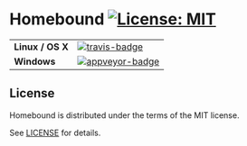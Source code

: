 # Homebound [![License: MIT](https://img.shields.io/badge/License-MIT-blue.svg)](https://opensource.org/licenses/MIT)

<table style=" table, th, td { border: 1px solid black; }">
    <tr>
        <td>
            <strong>Linux / OS X</strong>
        </td>
        <td>
            <a href="https://travis-ci.org/matthewjberger/homebound" title="Travis Build Status">
                <img src="https://travis-ci.org/matthewjberger/homebound.svg?branch=master" alt="travis-badge"/>
            </a>
        </td>
    </tr>
    <tr>
        <td>
            <strong>Windows</strong>
        </td>
        <td>
                <a href="https://ci.appveyor.com/project/matthewjberger/homebound" title="Appveyor Build Status">
                    <img src="https://ci.appveyor.com/api/projects/status/5ei7afhoy2yivdaa/branch/master?svg=true" alt="appveyor-badge"/>
                </a>
        </td>
    </tr>
</table>

## License

Homebound is distributed under the terms of the MIT license.

See [LICENSE][license] for details.

[license]: https://github.com/matthewjberger/homebound/blob/master/LICENSE "MIT License"
